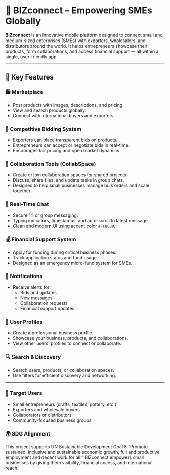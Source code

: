 # 📱 BIZconnect – Empowering SMEs Globally

**BIZconnect** is an innovative mobile platform designed to connect small and medium-sized enterprises (SMEs) with exporters, wholesalers, and distributors around the world. It helps entrepreneurs showcase their products, form collaborations, and access financial support — all within a single, user-friendly app.

---

## 🌟 Key Features

### 🛍️ Marketplace
- Post products with images, descriptions, and pricing.
- View and search products globally.
- Connect with international buyers and exporters.

### 💸 Competitive Bidding System
- Exporters can place transparent bids on products.
- Entrepreneurs can accept or negotiate bids in real-time.
- Encourages fair pricing and open market dynamics.

### 🤝 Collaboration Tools (CollabSpace)
- Create or join collaboration spaces for shared projects.
- Discuss, share files, and update tasks in group chats.
- Designed to help small businesses manage bulk orders and scale together.

### 💬 Real-Time Chat
- Secure 1:1 or group messaging.
- Typing indicators, timestamps, and auto-scroll to latest message.
- Clean and modern UI using accent color `#FF8C00`.

### 💰 Financial Support System
- Apply for funding during critical business phases.
- Track application status and fund usage.
- Designed as an emergency micro-fund system for SMEs.

### 🔔 Notifications
- Receive alerts for:
  - Bids and updates
  - New messages
  - Collaboration requests
  - Financial support updates

### 👤 User Profiles
- Create a professional business profile.
- Showcase your business, products, and collaborations.
- View other users' profiles to connect or collaborate.

### 🔍 Search & Discovery
- Search users, products, or collaboration spaces.
- Use filters for efficient discovery and networking.

---

### 👥 Target Users

- Small entrepreneurs (crafts, textiles, pottery, etc.)
- Exporters and wholesale buyers
- Collaborators or distributors
- Community-focused business groups

### 🌍 SDG Alignment

This project supports UN Sustainable Development Goal 8
“Promote sustained, inclusive and sustainable economic growth, full and productive employment and decent work for all.”
BIZconnect empowers small businesses by giving them visibility, financial access, and international reach.

